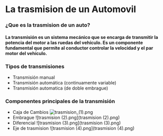# La trasmision de un Automovil
### ¿Que es la trasmision de un auto?
#### La transmisión es un sistema mecánico que se encarga de transmitir la potencia del motor a las ruedas del vehículo. Es un componente fundamental que permite al conductor controlar la velocidad y el par motor del vehículo.
### Tipos de transmisiones
- Transmisión manual 
- Transmisión automática (continuamente variable)
- Transmisión automatica (de doble embrague)
### Componentes principales de la transmisión
- Caja de Cambios
![trasmision_(1).png](trasmision_(1).png)
- Embrague
![trasmision (2).png](trasmision (2).png)
- Diferencial
![trasmision (3).png](trasmision (3).png)
- Eje de trasmision
![trasmision (4).png](trasmision (4).png)
